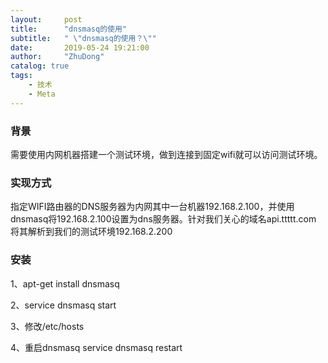 ```yaml
---
layout:     post
title:      "dnsmasq的使用"
subtitle:   " \"dnsmasq的使用？\""
date:       2019-05-24 19:21:00
author:     "ZhuDong"
catalog: true
tags:
    - 技术
    - Meta
---
```


### 背景
需要使用内网机器搭建一个测试环境，做到连接到固定wifi就可以访问测试环境。

### 实现方式
指定WIFI路由器的DNS服务器为内网其中一台机器192.168.2.100，并使用dnsmasq将192.168.2.100设置为dns服务器。针对我们关心的域名api.ttttt.com 将其解析到我们的测试环境192.168.2.200

### 安装

1、apt-get install dnsmasq

2、service dnsmasq start

3、修改/etc/hosts

4、重启dnsmasq  service dnsmasq restart







